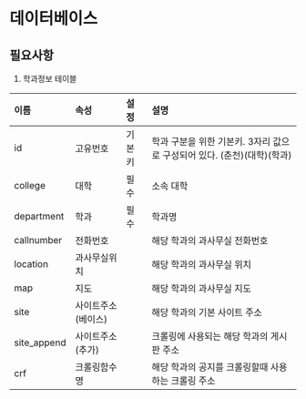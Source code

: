 # 데이터베이스

## 필요사항 

1. 학과정보 테이블

| 이름 | 속성 | 설정| 설명 |
| :-- | :-- | :-- | :-- |
| id | 고유번호 | 기본키 | 학과 구분을 위한 기본키. 3자리 값으로 구성되어 있다.      (춘천)(대학)(학과) |
| college | 대학 | 필수 | 소속 대학 |
| department | 학과 | 필수 | 학과명 |
| callnumber | 전화번호 |  | 해당 학과의 과사무실 전화번호 |
| location | 과사무실위치 |  | 해당 학과의 과사무실 위치 |
| map | 지도 | | 해당 학과의 과사무실 지도 |
| site | 사이트주소(베이스) | | 해당 학과의 기본 사이트 주소 |
| site_append | 사이트주소(추가)| | 크롤링에 사용되는 해당 학과의 게시판 주소 |
| crf | 크롤링함수명 | | 해당 학과의 공지를 크롤링할때 사용하는 크롤링 주소 |
